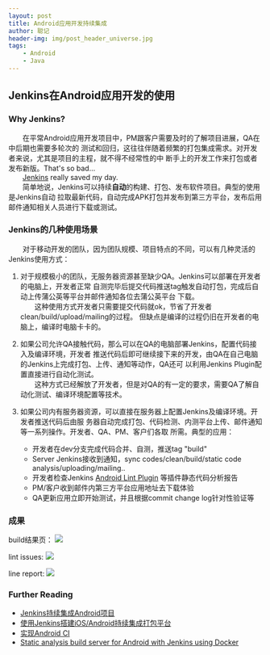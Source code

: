 ```yaml
---
layout: post
title: Android应用开发持续集成
author: 聪记
header-img: img/post_header_universe.jpg
tags: 
    - Android
    - Java
---
```



## Jenkins在Android应用开发的使用

### Why Jenkins?
  
&emsp;&emsp;在平常Android应用开发项目中，PM跟客户需要及时的了解项目进展，QA在中后期也需要多轮次的
测试和回归，这往往伴随着频繁的打包集成需求。对开发者来说，尤其是项目的主程，就不得不经常性的中
断手上的开发工作来打包或者发布新版。That's so bad...  
&emsp;&emsp;[Jenkins](jenkins-ci.org) really saved my day.  
&emsp;&emsp;简单地说，Jenkins可以持续**自动**的构建、打包、发布软件项目。典型的使用是Jenkins自动
拉取最新代码，自动完成APK打包并发布到第三方平台，发布后用邮件通知相关人员进行下载或测试。


### Jenkins的几种使用场景

&emsp;&emsp;对于移动开发的团队，因为团队规模、项目特点的不同，可以有几种灵活的Jenkins使用方式：  

1. 对于规模极小的团队，无服务器资源甚至缺少QA。Jenkins可以部署在开发者的电脑上，开发者正常
自测完毕后提交代码推送tag触发自动打包，完成后自动上传蒲公英等平台并邮件通知各位去蒲公英平台
下载。  
&emsp;&emsp;这种使用方式开发者只需要提交代码就ok，节省了开发者clean/build/upload/mailing的过程。
但缺点是编译的过程仍旧在开发者的电脑上，编译时电脑卡卡的。  

2. 如果公司允许QA接触代码，那么可以在QA的电脑部署Jenkins，配置代码接入及编译环境，开发者
推送代码后即可继续接下来的开发，由QA在自己电脑的Jenkins上完成打包、上传、通知等动作，QA还可
以利用Jenkins Plugin配置直接进行自动化测试。  
&emsp;&emsp;这种方式已经解放了开发者，但是对QA的有一定的要求，需要QA了解自动化测试、编译环境配置等技术。  

3. 如果公司内有服务器资源，可以直接在服务器上配置Jenkins及编译环境。开发者推送代码后由服
务器自动完成打包、代码检测、内测平台上传、邮件通知等一系列操作。开发者、QA、PM、客户们各取
所需。典型的应用：    
   
   * 开发者在dev分支完成代码合并、自测，推送tag "build"
   * Server Jenkins接收到通知，sync codes/clean/build/static code analysis/uploading/mailing..
   * 开发者检查Jenkins [Android Lint Plugin](https://wiki.jenkins-ci.org/display/JENKINS/Android+Lint+Plugin)
   等插件静态代码分析报告
   * PM/客户收到邮件内第三方平台应用地址去下载体验
   * QA更新应用立即开始测试，并且根据commit change log针对性验证等


### 成果  

  build结果页：
  <img src="http://www.tankcong.com/img/in-post/jenkins_build_status.jpeg"/>  


  lint issues:
  <img src="http://www.tankcong.com/img/in-post/jenkins_lint_issues.jpeg"/>  

  line report:
  <img src="http://www.tankcong.com/img/in-post/lint_report.jpeg"/>  


### Further Reading

* [Jenkins持续集成Android项目](https://segmentfault.com/a/1190000004628020)
* [使用Jenkins搭建iOS/Android持续集成打包平台](http://debugtalk.com/post/iOS-Android-Packing-with-Jenkins/)
* [实现Android CI](http://www.infoq.com/cn/articles/realize-android-ci)
* [Static analysis build server for Android with Jenkins using Docker](https://medium.com/@Rapchik/static-analysis-build-server-for-android-with-jenkins-using-docker-bda888d4b34e#.xxe5ppqqc)








